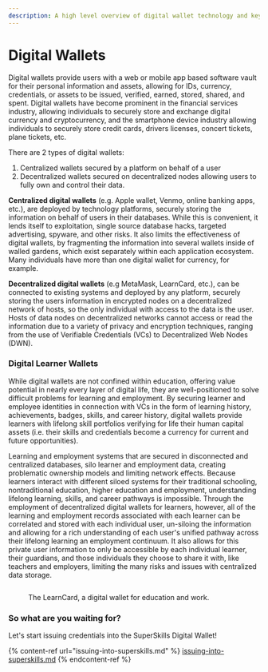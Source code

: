 ```yaml
---
description: A high level overview of digital wallet technology and key technical details.
---
```


# Digital Wallets

Digital wallets provide users with a web or mobile app based software vault for their personal information and assets, allowing for IDs, currency, credentials, or assets to be issued, verified, earned, stored, shared, and spent.  Digital wallets have become prominent in the financial services industry, allowing individuals to securely store and exchange digital currency and cryptocurrency, and the smartphone device industry allowing individuals to securely store credit cards, drivers licenses, concert tickets, plane tickets, etc.&#x20;

There are 2 types of digital wallets:

1. Centralized wallets secured by a platform on behalf of a user
2. Decentralized wallets secured on decentralized nodes allowing users to fully own and control their data.&#x20;

**Centralized digital wallets** (e.g. Apple wallet, Venmo, online banking apps, etc.), are deployed by technology platforms, securely storing the information on behalf of users in their databases. While this is convenient, it lends itself to exploitation, single source database hacks, targeted advertising, spyware, and other risks. It also limits the effectiveness of digital wallets, by fragmenting the information into several wallets inside of walled gardens, which exist separately within each application ecosystem. Many individuals have more than one digital wallet for currency, for example.&#x20;

**Decentralized digital wallets** (e.g MetaMask, LearnCard, etc.), can be connected to existing systems and deployed by any platform, securely storing the users information in encrypted nodes on a decentralized network of hosts, so the only individual with access to the data is the user. Hosts of data nodes on decentralized networks cannot access or read the information due to a variety of privacy and encryption techniques, ranging from the use of Verifiable Credentials (VCs) to Decentralized Web Nodes (DWN).

### Digital Learner Wallets

While digital wallets are not confined within education, offering value potential in nearly every layer of digital life, they are well-positioned to solve difficult problems for learning and employment. By securing learner and employee identities in connection with VCs in the form of learning history, achievements, badges, skills, and career history, digital wallets provide learners with lifelong skill portfolios verifying for life their human capital assets (i.e. their skills and credentials become a currency for current and future opportunities).&#x20;

Learning and employment systems that are secured in disconnected and centralized databases, silo learner and employment data, creating problematic ownership models and limiting network effects. Because learners interact with different siloed systems for their traditional schooling, nontraditional education, higher education and employment, understanding lifelong learning, skills, and career pathways is impossible. Through the employment of decentralized digital wallets for learners, however, all of the learning and employment records associated with each learner can be correlated and stored with each individual user, un-siloing the information and allowing for a rich understanding of each user's unified pathway across their lifelong learning an employment continuum. It also allows for this private user information to only be accessible by each individual learner, their guardians, and those individuals they choose to share it with, like teachers and employers, limiting the many risks and issues with centralized data storage.&#x20;

<figure><img src="https://lh3.googleusercontent.com/65R3gigXQO52F7SJD_vqehefF95npqfH0WeeAIsvYLBd1gdLinPDwYW-fG2hhuxwKhOnBLb66EG1z8N8lJgKSI_fq3X0of4YJdYZVb3jIEaOJebAzeCAq1YFnzzZ6nlNd4dXrYKRfbmfHHsc78tHPCefB131_CHuMtZBumAl81mGHsE1DiZAEo9ioBBmtw" alt=""><figcaption><p>The LearnCard, a digital wallet for education and work.</p></figcaption></figure>

### **So what are you waiting for?**

Let's start issuing credentials into the SuperSkills Digital Wallet!

{% content-ref url="issuing-into-superskills.md" %}
[issuing-into-superskills.md](issuing-into-superskills.md)
{% endcontent-ref %}
